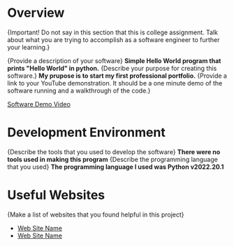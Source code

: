 # Overview

{Important!  Do not say in this section that this is college assignment.  Talk about what you are trying to accomplish as a software engineer to further your learning.}

{Provide a description of your software}
**Simple Hello World program that prints "Hello World" in python.**
{Describe your purpose for creating this software.}
**My prupose is to start my first professional portfolio.**
{Provide a link to your YouTube demonstration.  It should be a one minute demo of the software running and a walkthrough of the code.}

[Software Demo Video](https://youtu.be/jFgRvvj3rwI)

# Development Environment

{Describe the tools that you used to develop the software}
**There were no tools used in making this program**
{Describe the programming language that you used}
**The programming language I used was Python v2022.20.1**

# Useful Websites

{Make a list of websites that you found helpful in this project}
* [Web Site Name](http://url.link.goes.here)
* [Web Site Name](http://url.link.goes.here)